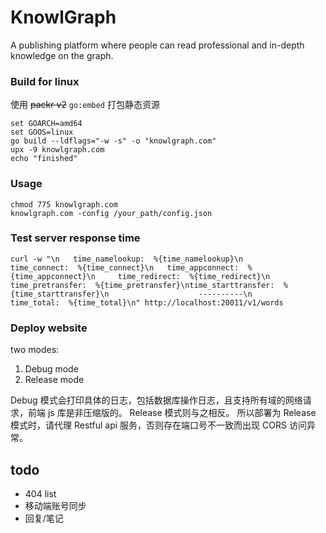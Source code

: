 # KnowlGraph
A publishing platform where people can read professional and in-depth knowledge on the graph.

### Build for linux

使用 ~~packr v2~~ `go:embed` 打包静态资源

```
set GOARCH=amd64
set GOOS=linux
go build --ldflags="-w -s" -o "knowlgraph.com"
upx -9 knowlgraph.com
echo "finished"
```

### Usage

```
chmod 775 knowlgraph.com
knowlgraph.com -config /your_path/config.json
```

### Test server response time

```shell
curl -w "\n   time_namelookup:  %{time_namelookup}\n      time_connect:  %{time_connect}\n   time_appconnect:  %{time_appconnect}\n     time_redirect:  %{time_redirect}\n  time_pretransfer:  %{time_pretransfer}\ntime_starttransfer:  %{time_starttransfer}\n                    ----------\n         time_total:  %{time_total}\n" http://localhost:20011/v1/words
```

### Deploy website

two modes:

1. Debug mode
2. Release mode

Debug 模式会打印具体的日志，包括数据库操作日志，且支持所有域的网络请求，前端 js 库是非压缩版的。
Release 模式则与之相反。
所以部署为 Release 模式时，请代理 Restful api 服务，否则存在端口号不一致而出现 CORS 访问异常。

## todo

- 404 list
- 移动端账号同步
- 回复/笔记